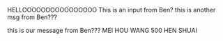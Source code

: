 HELLOOOOOOOOOOOOOOOO
This is an input from Ben?
this is another msg from Ben???

this is our message from Ben???
MEI HOU WANG 500 HEN SHUAI




















